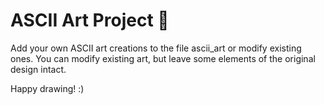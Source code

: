 # ASCII Art Project :art:

Add your own ASCII art creations to the file ascii_art or modify existing ones.
You can modify existing art, but leave some elements of the original design intact.

Happy drawing! :)
